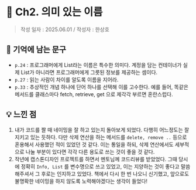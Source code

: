 # 🔖 Ch2. 의미 있는 이름

> 작성 일자 : 2025.06.01 / 작성자 : 한상호

## 💫 기억에 남는 문구

- `p.24` : 프로그래머에게 List라는 이름은 특수한 의미다. 계정을 담는 컨테이너가 실제 List가 아니라면 프로그래머에게 그릇된 정보를 제공하는 셈이다.
- `p.27` : 읽는 사람이 차이를 알도록 이름을 지어라.
- `p.33` : 추상적인 개념 하나에 단어 하나를 선택해 이를 고수한다. 예를 들어, 똑같은 메서드를 클래스마다 fetch, retrieve, get 으로 제각각 부르면 혼란스럽다.
 
## 💡 느낀 점

1. 내가 코드를 짤 때 네이밍을 잘 하고 있는지 돌아보게 되었다. 다행히 어느정도는 잘 지키고 있는 듯하다. 다만 삭제 연산을 하는 메서드를 `delete, remove ..` 등으로 혼용해서 사용했던 적이 있었던 것 같다. 이는 통일을 하되, 삭제 연산에서도 세부적으로 나눌 부분이 있다면 각각 다른 용도로 쓰는 것이 좋을 것 같다.
2. 작년에 캡스톤디자인 프로젝트를 하면서 멘토님께 코드리뷰를 받았었다. 그때 당시에 정확히 `Info, List` 를 변수명으로 쓰고 있었고, 이는 지양하는 것이 좋다고 말씀해주셔서 그 후로는 인지하고 있었다. 책에서 다시 한 번 나오니 신기했고, 앞으로도 불명확한 네이밍을 하지 않도록 노력해야겠다는 생각이 들었다!
